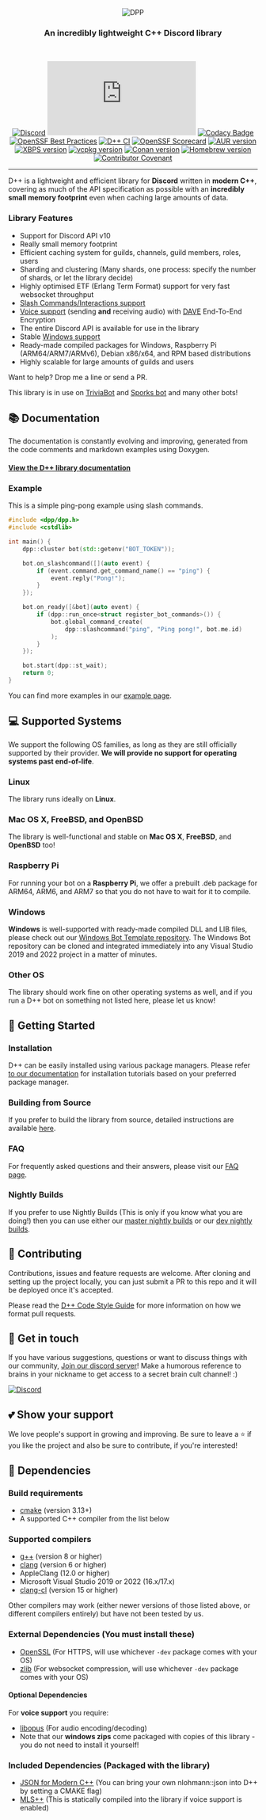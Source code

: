 <div align="center"><img src="docpages/DPP-markdown-logo.png" alt="DPP"/>
<h3>An incredibly lightweight C++ Discord library</h3>
<br />

[![Discord](https://img.shields.io/discord/825407338755653642?style=flat)](https://discord.gg/dpp)
![Downloads](https://dl.dpp.dev/dlcount.php)
[![Codacy Badge](https://app.codacy.com/project/badge/Grade/39b054c38bba411d9b25b39524016c9e)](https://www.codacy.com/gh/brainboxdotcc/DPP/dashboard?utm_source=github.com&amp;utm_medium=referral&amp;utm_content=brainboxdotcc/DPP&amp;utm_campaign=Badge_Grade) [![OpenSSF Best Practices](https://bestpractices.coreinfrastructure.org/projects/7726/badge)](https://bestpractices.coreinfrastructure.org/projects/7726)
[![D++ CI](https://github.com/brainboxdotcc/DPP/actions/workflows/ci.yml/badge.svg)](https://github.com/brainboxdotcc/DPP/actions/workflows/ci.yml)
[![OpenSSF Scorecard](https://api.securityscorecards.dev/projects/github.com/brainboxdotcc/DPP/badge)](https://securityscorecards.dev/viewer/?uri=github.com/brainboxdotcc/DPP)
[![AUR version](https://img.shields.io/aur/version/dpp)](https://aur.archlinux.org/packages/dpp)
[![XBPS version](https://repology.org/badge/version-for-repo/void_x86_64/dpp-discord.svg?header=xbps)](https://github.com/void-linux/void-packages/blob/master/srcpkgs/dpp/template)
[![vcpkg version](https://img.shields.io/vcpkg/v/dpp)](https://vcpkg.io/en/package/dpp)
[![Conan version](https://img.shields.io/conan/v/dpp)](https://conan.io/center/recipes/dpp?version=)
[![Homebrew version](https://img.shields.io/homebrew/v/libdpp)](https://formulae.brew.sh/formula/libdpp#default)
[![Contributor Covenant](https://img.shields.io/badge/Contributor%20Covenant-2.1-4baaaa.svg)](CODE_OF_CONDUCT.md)

</div>

<hr />

D++ is a lightweight and efficient library for **Discord** written in **modern C++**, covering as much of the API specification as possible with an **incredibly small memory footprint** even when caching large amounts of data.

### Library Features

* Support for Discord API v10
* Really small memory footprint
* Efficient caching system for guilds, channels, guild members, roles, users
* Sharding and clustering (Many shards, one process: specify the number of shards, or let the library decide)
* Highly optimised ETF (Erlang Term Format) support for very fast websocket throughput
* [Slash Commands/Interactions support](https://dpp.dev/slashcommands.html)
* [Voice support](https://dpp.dev/soundboard.html) (sending **and** receiving audio) with [DAVE](https://daveprotocol.com) End-To-End Encryption
* The entire Discord API is available for use in the library
* Stable [Windows support](https://dpp.dev/buildwindows.html)
* Ready-made compiled packages for Windows, Raspberry Pi (ARM64/ARM7/ARMv6), Debian x86/x64, and RPM based distributions
* Highly scalable for large amounts of guilds and users

Want to help? Drop me a line or send a PR.

This library is in use on [TriviaBot](https://triviabot.co.uk/) and [Sporks bot](https://sporks.gg) and many other bots!

## 📚 Documentation

The documentation is constantly evolving and improving, generated from the code comments and markdown examples using Doxygen.

#### [View the D++ library documentation](https://dpp.dev/)

### Example

This is a simple ping-pong example using slash commands.

```cpp
#include <dpp/dpp.h>
#include <cstdlib>

int main() {
	dpp::cluster bot(std::getenv("BOT_TOKEN"));

	bot.on_slashcommand([](auto event) {
		if (event.command.get_command_name() == "ping") {
			event.reply("Pong!");
		}
	});

	bot.on_ready([&bot](auto event) {
		if (dpp::run_once<struct register_bot_commands>()) {
			bot.global_command_create(
				dpp::slashcommand("ping", "Ping pong!", bot.me.id)
			);
		}
	});

	bot.start(dpp::st_wait);
	return 0;
}
```

You can find more examples in our [example page](https://dpp.dev/example-programs.html).

## 💻 Supported Systems

We support the following OS families, as long as they are still officially supported by their provider. **We will provide no support for operating systems past end-of-life**.

### Linux

The library runs ideally on **Linux**.

### Mac OS X, FreeBSD, and OpenBSD

The library is well-functional and stable on **Mac OS X**, **FreeBSD**, and **OpenBSD** too!

### Raspberry Pi

For running your bot on a **Raspberry Pi**, we offer a prebuilt .deb package for ARM64, ARM6, and ARM7 so that you do not have to wait for it to compile.

### Windows

**Windows** is well-supported with ready-made compiled DLL and LIB files, please check out our [Windows Bot Template repository](https://github.com/brainboxdotcc/windows-bot-template). The Windows Bot repository can be cloned and integrated immediately into any Visual Studio 2019 and 2022 project in a matter of minutes.

### Other OS

The library should work fine on other operating systems as well, and if you run a D++ bot on something not listed here, please let us know!

## 🔰 Getting Started

### Installation

D++ can be easily installed using various package managers. Please refer [to our documentation](https://dpp.dev/md_docpages_01_installing.html) for installation tutorials based on your preferred package manager.

### Building from Source

If you prefer to build the library from source, detailed instructions are available [here](https://dpp.dev/install-from-source.html).

### FAQ

For frequently asked questions and their answers, please visit our [FAQ page](https://dpp.dev/md_docpages_01_frequently_asked_questions.html).

### Nightly Builds

If you prefer to use Nightly Builds (This is only if you know what you are doing!) then you can use either our [master nightly builds](https://nightly.link/brainboxdotcc/DPP/workflows/ci/master) or our [dev nightly builds](https://nightly.link/brainboxdotcc/DPP/workflows/ci/dev).

## 🤝 Contributing

Contributions, issues and feature requests are welcome. After cloning and setting up the project locally, you can just submit a PR to this repo and it will be deployed once it's accepted.

Please read the [D++ Code Style Guide](https://dpp.dev/coding-standards.html) for more information on how we format pull requests.

## 💬 Get in touch

If you have various suggestions, questions or want to discuss things with our community, [Join our discord server](https://discord.gg/dpp)! Make a humorous reference to brains in your nickname to get access to a secret brain cult channel! :)

[![Discord](https://img.shields.io/discord/825407338755653642?style=flat)](https://discord.gg/dpp)

## 💕 Show your support

We love people's support in growing and improving. Be sure to leave a ⭐️ if you like the project and also be sure to contribute, if you're interested!

## 📂 Dependencies

### Build requirements

* [cmake](https://cmake.org/) (version 3.13+)
* A supported C++ compiler from the list below

### Supported compilers

* [g++](https://gcc.gnu.org) (version 8 or higher)
* [clang](https://clang.llvm.org/) (version 6 or higher)
* AppleClang (12.0 or higher)
* Microsoft Visual Studio 2019 or 2022 (16.x/17.x)
* [clang-cl](https://learn.microsoft.com/en-us/cpp/build/clang-support-msbuild) (version 15 or higher)

Other compilers may work (either newer versions of those listed above, or different compilers entirely) but have not been tested by us.

### External Dependencies (You must install these)

* [OpenSSL](https://openssl.org/) (For HTTPS, will use whichever `-dev` package comes with your OS)
* [zlib](https://zlib.net) (For websocket compression, will use whichever `-dev` package comes with your OS)

#### Optional Dependencies

For **voice support** you require:
* [libopus](https://www.opus-codec.org) (For audio encoding/decoding)
* Note that our **windows zips** come packaged with copies of this library - you do not need to install it yourself!

### Included Dependencies (Packaged with the library)

* [JSON for Modern C++](https://json.nlohmann.me/) (You can bring your own nlohmann::json into D++ by setting a CMAKE flag)
* [MLS++](https://github.com/cisco/mlspp) (This is statically compiled into the library if voice support is enabled)
